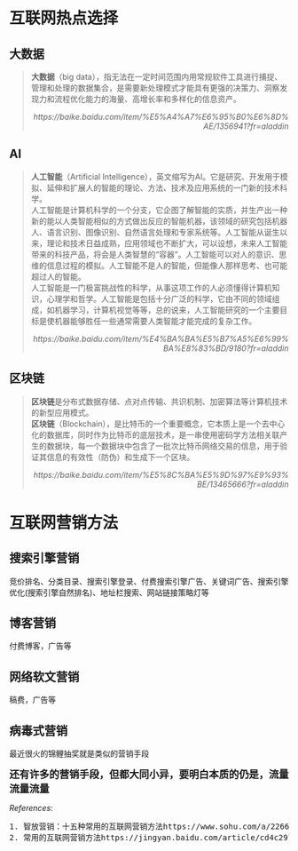 # 互联网热点选择

## 大数据

<blockquote>
<b>大数据</b>（big data），指无法在一定时间范围内用常规软件工具进行捕捉、管理和处理的数据集合，是需要新处理模式才能具有更强的决策力、洞察发现力和流程优化能力的海量、高增长率和多样化的信息资产。
<p align = 'right'><i>https://baike.baidu.com/item/%E5%A4%A7%E6%95%B0%E6%8D%AE/1356941?fr=aladdin</i></p>
</blockquote>

## AI
<blockquote>
<b>人工智能</b>（Artificial Intelligence），英文缩写为AI。它是研究、开发用于模拟、延伸和扩展人的智能的理论、方法、技术及应用系统的一门新的技术科学。<br/>
人工智能是计算机科学的一个分支，它企图了解智能的实质，并生产出一种新的能以人类智能相似的方式做出反应的智能机器，该领域的研究包括机器人、语言识别、图像识别、自然语言处理和专家系统等。人工智能从诞生以来，理论和技术日益成熟，应用领域也不断扩大，可以设想，未来人工智能带来的科技产品，将会是人类智慧的“容器”。人工智能可以对人的意识、思维的信息过程的模拟。人工智能不是人的智能，但能像人那样思考、也可能超过人的智能。<br/>
人工智能是一门极富挑战性的科学，从事这项工作的人必须懂得计算机知识，心理学和哲学。人工智能是包括十分广泛的科学，它由不同的领域组成，如机器学习，计算机视觉等等，总的说来，人工智能研究的一个主要目标是使机器能够胜任一些通常需要人类智能才能完成的复杂工作。
<p align = 'right'><i>https://baike.baidu.com/item/%E4%BA%BA%E5%B7%A5%E6%99%BA%E8%83%BD/9180?fr=aladdin</i></p>
</blockquote>

## 区块链
<blockquote>
<b>区块链</b>是分布式数据存储、点对点传输、共识机制、加密算法等计算机技术的新型应用模式。<br/>
<b>区块链</b>（Blockchain），是比特币的一个重要概念，它本质上是一个去中心化的数据库，同时作为比特币的底层技术，是一串使用密码学方法相关联产生的数据块，每一个数据块中包含了一批次比特币网络交易的信息，用于验证其信息的有效性（防伪）和生成下一个区块。
<p align = 'right'><i>https://baike.baidu.com/item/%E5%8C%BA%E5%9D%97%E9%93%BE/13465666?fr=aladdin</i></p>
</blockquote>

# 互联网营销方法
## 搜索引擎营销
竞价排名、分类目录、搜索引擎登录、付费搜索引擎广告、关键词广告、搜索引擎优化(搜索引擎自然排名)、地址栏搜索、网站链接策略灯等
## 博客营销
付费博客，广告等
## 网络软文营销
稿费，广告等

## 病毒式营销
最近很火的锦鲤抽奖就是类似的营销手段

<b><font size="4" >还有许多的营销手段，但都大同小异，要明白本质的仍是，流量流量流量</font></b>

*References*:
<pre>
1. 智放营销：十五种常用的互联网营销方法https://www.sohu.com/a/226699842_124310
2. 常用的互联网营销方法https://jingyan.baidu.com/article/cd4c2979357f21756e6e6084.html


</pre>
